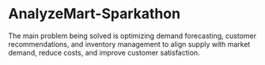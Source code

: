 # AnalyzeMart-Sparkathon
The main problem being solved is optimizing demand forecasting, customer recommendations, and inventory management to align supply with market demand, reduce costs, and improve customer satisfaction.
